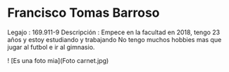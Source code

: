 # Francisco Tomas Barroso
Legajo : 169.911-9
Descripción : Empece en la facultad en 2018, tengo 23 años y estoy estudiando y trabajando
No tengo muchos hobbies mas que jugar al futbol e ir al gimnasio.

! [Es una foto mia](Foto carnet.jpg)

